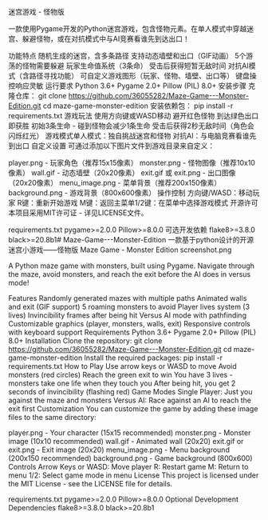 迷宫游戏 - 怪物版

一款使用Pygame开发的Python迷宫游戏，包含怪物元素。在单人模式中穿越迷宫、躲避怪物，或在对抗模式中与AI竞赛看谁先到达出口！

功能特点
随机生成的迷宫，含多条路径
支持动态墙壁和出口（GIF动画）
5个游荡的怪物需要躲避
玩家生命值系统（3条命）
受击后获得短暂无敌时间
对抗AI模式（含路径寻找功能）
可自定义游戏图形（玩家、怪物、墙壁、出口等）
键盘操控响应灵敏
运行要求
Python 3.6+
Pygame 2.0+
Pillow (PIL) 8.0+
安装步骤
克隆仓库：
git clone https://github.com/36055282/Maze-Game---Monster-Edition.git
cd maze-game-monster-edition
安装依赖包：
pip install -r requirements.txt
游戏玩法
使用方向键或WASD移动
避开红色怪物
到达绿色出口即获胜
初始3条生命 - 碰到怪物会减少1条生命
受击后获得2秒无敌时间（角色会闪烁红光）
游戏模式
​​单人模式​​：独自挑战迷宫和怪物
​​对抗AI​​：与电脑竞赛看谁先到出口
自定义设置
可通过添加以下图片文件到游戏目录来自定义：

player.png - 玩家角色（推荐15x15像素）
monster.png - 怪物图像（推荐10x10像素）
wall.gif - 动态墙壁（20x20像素）
exit.gif 或 exit.png - 出口图像（20x20像素）
menu_image.png - 菜单背景（推荐200x150像素）
background.png - 游戏背景（800x600像素）
操作控制
​​方向键/WASD​​：移动玩家
​​R键​​：重新开始游戏
​​M键​​：返回主菜单
​​1/2键​​：在菜单中选择游戏模式
开源许可
本项目采用MIT许可证 - 详见LICENSE文件。

requirements.txt
pygame>=2.0.0
Pillow>=8.0.0
可选开发依赖
flake8>=3.8.0
black>=20.8b1# Maze-Game---Monster-Edition
一款基于python设计的开源迷宫小游戏——怪物版
Maze Game - Monster Edition
screenshot.png

A Python maze game with monsters, built using Pygame. Navigate through the maze, avoid monsters, and reach the exit before the AI does in versus mode!

Features
Randomly generated mazes with multiple paths
Animated walls and exit (GIF support)
5 roaming monsters to avoid
Player lives system (3 lives)
Invincibility frames after being hit
Versus AI mode with pathfinding
Customizable graphics (player, monsters, walls, exit)
Responsive controls with keyboard support
Requirements
Python 3.6+
Pygame 2.0+
Pillow (PIL) 8.0+
Installation
Clone the repository:
git clone https://github.com/36055282/Maze-Game---Monster-Edition.git
cd maze-game-monster-edition
Install the required packages:
pip install -r requirements.txt
How to Play
Use arrow keys or WASD to move
Avoid monsters (red circles)
Reach the green exit to win
You have 3 lives - monsters take one life when they touch you
After being hit, you get 2 seconds of invincibility (flashing red)
Game Modes
​​Single Player​​: Just you against the maze and monsters
​​Versus AI​​: Race against an AI to reach the exit first
Customization
You can customize the game by adding these image files to the same directory:

player.png - Your character (15x15 recommended)
monster.png - Monster image (10x10 recommended)
wall.gif - Animated wall (20x20)
exit.gif or exit.png - Exit image (20x20)
menu_image.png - Menu background (200x150 recommended)
background.png - Game background (800x600)
Controls
​​Arrow Keys​​ or ​​WASD​​: Move player
​​R​​: Restart game
​​M​​: Return to menu
​​1/2​​: Select game mode in menu
License
This project is licensed under the MIT License - see the LICENSE file for details.

requirements.txt
pygame>=2.0.0
Pillow>=8.0.0
Optional Development Dependencies
flake8>=3.8.0
black>=20.8b1

